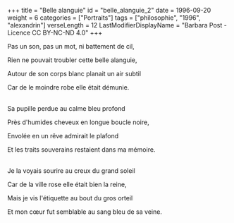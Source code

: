 +++
title = "Belle alanguie"
id = "belle_alanguie_2"
date = 1996-09-20
weight = 6
categories = ["Portraits"]
tags = ["philosophie", "1996", "alexandrin"]
verseLength = 12
LastModifierDisplayName = "Barbara Post - Licence CC BY-NC-ND 4.0"
+++

Pas un son, pas un mot, ni battement de cil,

Rien ne pouvait troubler cette belle alanguie,

Autour de son corps blanc planait un air subtil

Car de le moindre robe elle était démunie.

 \
Sa pupille perdue au calme bleu profond

Près d'humides cheveux en longue boucle noire,

Envolée en un rêve admirait le plafond

Et les traits souverains restaient dans ma mémoire.

 \
Je la voyais sourire au creux du grand soleil

Car de la ville rose elle était bien la reine,

Mais je vis l'étiquette au bout du gros orteil

Et mon cœur fut semblable au sang bleu de sa veine.
